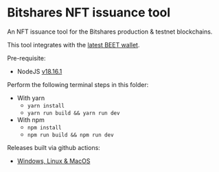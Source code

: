 # Bitshares NFT issuance tool
An NFT issuance tool for the Bitshares production & testnet blockchains.

This tool integrates with the [latest BEET wallet](https://github.com/bitshares/beet/tree/develop).

Pre-requisite:
* NodeJS [v18.16.1](https://nodejs.org/ar/blog/release/v18.16.1)

Perform the following terminal steps in this folder:

* With yarn
  * `yarn install`
  * `yarn run build && yarn run dev`
* With npm
  * `npm install`
  * `npm run build && npm run dev`

Releases built via github actions:

* [Windows, Linux & MacOS](https://github.com/BTS-CM/Bitshares_NFT_Issuance_Tool/releases)